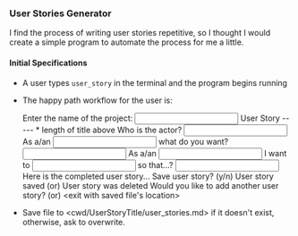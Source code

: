 ### User Stories Generator

I find the process of writing user stories repetitive, so I thought I would create a simple program to automate the process for me a little.

#### Initial Specifications

- A user types `user_story` in the terminal and the program begins running
- The happy path workflow for the user is:

    Enter the name of the project:
    <input>
    User Story <number of user story>
    ----- * length of title above
    Who is the actor?
    <input>
    As a/an <input from above> what do you want?
    <input>
    As a/an <input from two above> I want to <input from above> so that...?
    <input>
    Here is the completed user story...
    <print user story>
    Save user story? (y/n)
    User story saved (or) User story was deleted
    Would you like to add another user story?
    <repeat the above> (or) <exit with saved file's location>

- Save file to <cwd/UserStoryTitle/user_stories.md> if it doesn't exist, otherwise, ask to overwrite. 
